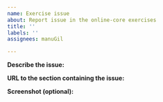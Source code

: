 ```yaml
---
name: Exercise issue
about: Report issue in the online-core exercises
title: ''
labels: ''
assignees: manuGil

---
```


**Describe the issue:**


**URL to the section containing the issue:**


**Screenshot (optional):**

